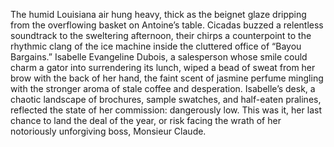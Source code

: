 The humid Louisiana air hung heavy, thick as the beignet glaze dripping from the overflowing basket on Antoine’s table.  Cicadas buzzed a relentless soundtrack to the sweltering afternoon, their chirps a counterpoint to the rhythmic clang of the ice machine inside the cluttered office of “Bayou Bargains.”  Isabelle Evangeline Dubois, a salesperson whose smile could charm a gator into surrendering its lunch, wiped a bead of sweat from her brow with the back of her hand, the faint scent of jasmine perfume mingling with the stronger aroma of stale coffee and desperation.  Isabelle’s desk, a chaotic landscape of brochures, sample swatches, and half-eaten pralines, reflected the state of her commission: dangerously low.  This was it, her last chance to land the deal of the year, or risk facing the wrath of her notoriously unforgiving boss, Monsieur Claude.
